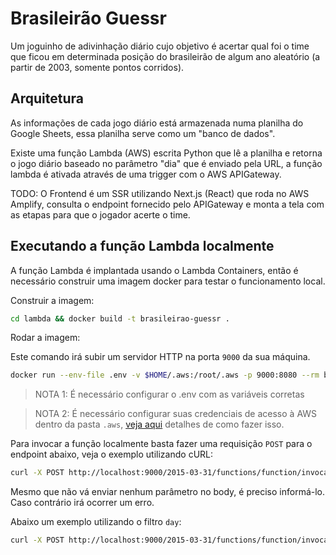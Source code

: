 # Brasileirão Guessr

Um joguinho de adivinhação diário cujo objetivo é acertar qual foi o time que ficou em determinada posição do brasileirão de algum ano aleatório (a partir de 2003, somente pontos corridos).

## Arquitetura
As informações de cada jogo diário está armazenada numa planilha do Google Sheets, essa planilha serve como um "banco de dados".

Existe uma função Lambda (AWS) escrita Python que lê a planilha e retorna o jogo diário baseado no parâmetro "dia" que é enviado pela URL, a função lambda é ativada através de uma trigger com o AWS APIGateway.

TODO: O Frontend é um SSR utilizando Next.js (React) que roda no AWS Amplify, consulta o endpoint fornecido pelo APIGateway e monta a tela com as etapas para que o jogador acerte o time.

## Executando a função Lambda localmente

A função Lambda é implantada usando o Lambda Containers, então é necessário construir uma imagem docker para testar o funcionamento local.

Construir a imagem:
```bash
cd lambda && docker build -t brasileirao-guessr .
```

Rodar a imagem:

Este comando irá subir um servidor HTTP na porta `9000` da sua máquina.
```bash
docker run --env-file .env -v $HOME/.aws:/root/.aws -p 9000:8080 --rm brasileirao-guessr
```
> NOTA 1: É necessário configurar o .env com as variáveis corretas

> NOTA 2: É necessário configurar suas credenciais de acesso à AWS dentro da pasta `.aws`, [veja aqui](https://docs.aws.amazon.com/cli/latest/userguide/cli-chap-configure.html) detalhes de como fazer isso.

Para invocar a função localmente basta fazer uma requisição `POST` para o endpoint abaixo, veja o exemplo utilizando cURL:
```bash
curl -X POST http://localhost:9000/2015-03-31/functions/function/invocations -d '{}'
```

Mesmo que não vá enviar nenhum parâmetro no body, é preciso informá-lo. Caso contrário irá ocorrer um erro.

Abaixo um exemplo utilizando o filtro `day`:
```bash
curl -X POST http://localhost:9000/2015-03-31/functions/function/invocations -d '{"day": "01/01/2024"}'
```